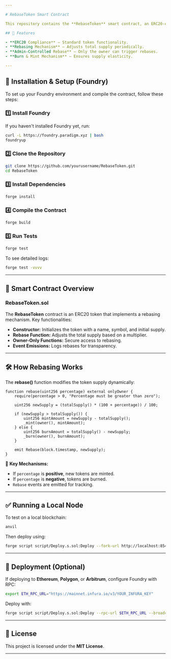 ```yaml
---

# RebaseToken Smart Contract

This repository contains the **RebaseToken** smart contract, an ERC20-compliant token with automated supply adjustments (rebasing). Built using **Solidity** and tested with **Foundry**, this contract dynamically changes the token supply based on predefined logic.

## 📌 Features

- **ERC20 Compliance** – Standard token functionality.
- **Rebasing Mechanism** – Adjusts total supply periodically.
- **Admin-Controlled Rebase** – Only the owner can trigger rebases.
- **Burn & Mint Mechanism** – Ensures supply elasticity.

---
```


## 🚀 Installation & Setup (Foundry)

To set up your Foundry environment and compile the contract, follow these steps:

### 1️⃣ Install Foundry

If you haven't installed Foundry yet, run:

```sh
curl -L https://foundry.paradigm.xyz | bash
foundryup
```

### 2️⃣ Clone the Repository

```sh
git clone https://github.com/yourusername/RebaseToken.git
cd RebaseToken
```

### 3️⃣ Install Dependencies

```sh
forge install
```

### 4️⃣ Compile the Contract

```sh
forge build
```

### 5️⃣ Run Tests

```sh
forge test
```

To see detailed logs:

```sh
forge test -vvvv
```

---

## 📜 Smart Contract Overview

### **RebaseToken.sol**

The **RebaseToken** contract is an ERC20 token that implements a rebasing mechanism. Key functionalities:

- **Constructor:** Initializes the token with a name, symbol, and initial supply.
- **Rebase Function:** Adjusts the total supply based on a multiplier.
- **Owner-Only Functions:** Secure access to rebasing.
- **Event Emissions:** Logs rebases for transparency.

---

## 🛠️ How Rebasing Works

The **rebase()** function modifies the token supply dynamically:

```solidity
function rebase(uint256 percentage) external onlyOwner {
    require(percentage > 0, "Percentage must be greater than zero");

    uint256 newSupply = (totalSupply() * (100 + percentage)) / 100;
    
    if (newSupply > totalSupply()) {
        uint256 mintAmount = newSupply - totalSupply();
        _mint(owner(), mintAmount);
    } else {
        uint256 burnAmount = totalSupply() - newSupply;
        _burn(owner(), burnAmount);
    }

    emit Rebase(block.timestamp, newSupply);
}
```

📌 **Key Mechanisms:**
- If `percentage` is **positive**, new tokens are minted.
- If `percentage` is **negative**, tokens are burned.
- `Rebase` events are emitted for tracking.

---

## ✅ Running a Local Node

To test on a local blockchain:

```sh
anvil
```

Then deploy using:

```sh
forge script script/Deploy.s.sol:Deploy --fork-url http://localhost:8545 --broadcast
```

---

## 🔗 Deployment (Optional)

If deploying to **Ethereum**, **Polygon**, or **Arbitrum**, configure Foundry with RPC:

```sh
export ETH_RPC_URL="https://mainnet.infura.io/v3/YOUR_INFURA_KEY"
```

Deploy with:

```sh
forge script script/Deploy.s.sol:Deploy --rpc-url $ETH_RPC_URL --broadcast --verify
```

---

## 📜 License

This project is licensed under the **MIT License**.

---
